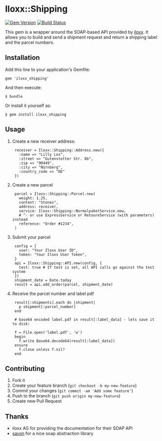 # Iloxx::Shipping

[![Gem Version](https://badge.fury.io/rb/iloxx_shipping.png)](http://badge.fury.io/rb/iloxx_shipping) [![Build Status](https://travis-ci.org/robbi5/iloxx_shipping.png)](https://travis-ci.org/robbi5/iloxx_shipping)

This gem is a wrapper around the SOAP-based API provided by [iloxx](http://iloxx.de). It allows you to build and send a shipment request and return a shipping label and the parcel numbers.

## Installation

Add this line to your application's Gemfile:

    gem 'iloxx_shipping'

And then execute:

    $ bundle

Or install it yourself as:

    $ gem install iloxx_shipping

## Usage

1. Create a new receiver address:

        receiver = Iloxx::Shipping::Address.new({
          :name => "Lilly Lox",
          :street => "Gutenstetter Str. 8b",
          :zip => "90449",
          :city => "Nürnberg",
          :country_code => "DE"
        })

2. Create a new parcel

        parcel = Iloxx::Shipping::Parcel.new(
          weight: 1.25,
          content: "Stones",
          address: receiver,
          service: Iloxx::Shipping::NormalpaketService.new,
          # ^- or use ExpressService or RetoureService (with parameters) instead
          reference: "Order #1234",
        )

3. Submit your parcel

        config = {
          user: "Your Iloxx User ID",
          token: "Your Iloxx User Token",
        }
        api = Iloxx::Shipping::API.new(config, {
          test: true # If test is set, all API calls go against the test system
        })
        shipment_date = Date.today
        result = api.add_order(parcel, shipment_date)


4. Receive the parcel number and label pdf

        result[:shipments].each do |shipment|
          p shipment[:parcel_number]
        end

        # base64 encoded label.pdf in result[:label_data] - lets save it to disk:

        f = File.open('label.pdf', 'w')
        begin
          f.write Base64.decode64(result[:label_data])
        ensure
          f.close unless f.nil?
        end


## Contributing

1. Fork it
2. Create your feature branch (`git checkout -b my-new-feature`)
3. Commit your changes (`git commit -am 'Add some feature'`)
4. Push to the branch (`git push origin my-new-feature`)
5. Create new Pull Request

## Thanks

* iloxx AG for providing the documentation for their SOAP API
* [savon](http://github.com/savonrb) for a nice soap abstraction library
